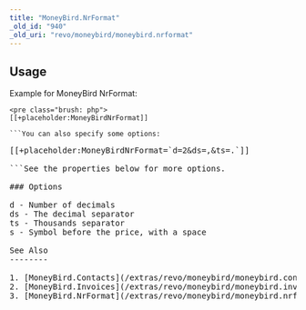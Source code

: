 ```yaml
---
title: "MoneyBird.NrFormat"
_old_id: "940"
_old_uri: "revo/moneybird/moneybird.nrformat"
---
```


Usage
-----

Example for MoneyBird NrFormat:

```
<pre class="brush: php">
[[+placeholder:MoneyBirdNrFormat]]

```You can also specify some options:

```
<pre class="brush: php">
[[+placeholder:MoneyBirdNrFormat=`d=2&ds=,&ts=.`]]

```See the properties below for more options.

### Options

d - Number of decimals   
ds - The decimal separator   
ts - Thousands separator   
s - Symbol before the price, with a space

See Also
--------

1. [MoneyBird.Contacts](/extras/revo/moneybird/moneybird.contacts)
2. [MoneyBird.Invoices](/extras/revo/moneybird/moneybird.invoices)
3. [MoneyBird.NrFormat](/extras/revo/moneybird/moneybird.nrformat)